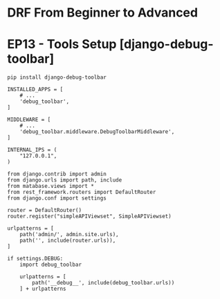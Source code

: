 # DRF From Beginner to Advanced
# EP13 - Tools Setup [django-debug-toolbar]
`pip install django-debug-toolbar`
```
INSTALLED_APPS = [
    # ...
    'debug_toolbar',
]

MIDDLEWARE = [
    # ...
    'debug_toolbar.middleware.DebugToolbarMiddleware',
]

INTERNAL_IPS = (
    "127.0.0.1",
)
```
```
from django.contrib import admin
from django.urls import path, include
from matabase.views import *
from rest_framework.routers import DefaultRouter
from django.conf import settings

router = DefaultRouter()
router.register("simpleAPIViewset", SimpleAPIViewset)

urlpatterns = [
    path('admin/', admin.site.urls),
    path('', include(router.urls)),
]

if settings.DEBUG:
    import debug_toolbar

    urlpatterns = [
        path('__debug__', include(debug_toolbar.urls))
    ] + urlpatterns

```